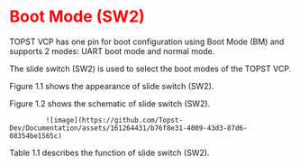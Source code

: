 <h1 style="color:red">
  Boot Mode (SW2)
</h1>


TOPST VCP has one pin for boot configuration using Boot Mode (BM) and supports 2 modes:
UART boot mode and normal mode.

The slide switch (SW2) is used to select the boot modes of the TOPST VCP.

Figure 1.1 shows the appearance of slide switch (SW2).

Figure 1.2 shows the schematic of slide switch (SW2).

             ![image](https://github.com/Topst-Dev/Documentation/assets/161264431/b76f8e31-4009-43d3-87d6-08354be1565c)

Table 1.1 describes the function of slide switch (SW2).

